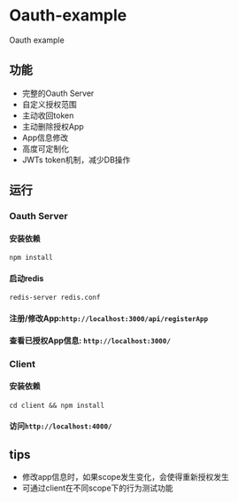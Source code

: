 # Oauth-example
Oauth example

## 功能

* 完整的Oauth Server
* 自定义授权范围
* 主动收回token
* 主动删除授权App
* App信息修改
* 高度可定制化
* JWTs token机制，减少DB操作

## 运行

### Oauth Server

#### 安装依赖

```
npm install
```

#### 启动redis

```
redis-server redis.conf
```

#### 注册/修改App:`http://localhost:3000/api/registerApp`

#### 查看已授权App信息: `http://localhost:3000/`

### Client

#### 安装依赖

```
cd client && npm install
```

#### 访问`http://localhost:4000/`


## tips

* 修改app信息时，如果scope发生变化，会使得重新授权发生
* 可通过client在不同scope下的行为测试功能
